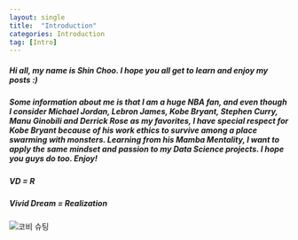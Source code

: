 ```yaml
---
layout: single
title:  "Introduction"
categories: Introduction
tag: [Intro]
---
```

##### Hi all, my name is Shin Choo. I hope you all get to learn and enjoy my posts :)
##### Some information about me is that I am a huge NBA fan, and even though I consider Michael Jordan, Lebron James, Kobe Bryant, Stephen Curry, Manu Ginobili and Derrick Rose as my favorites, I have special respect for Kobe Bryant because of his work ethics to survive among a place swarming with monsters. Learning from his Mamba Mentality, I want to apply the same mindset and passion to my Data Science projects. I hope you guys do too. Enjoy!

##### VD = R
##### Vivid Dream = Realization

![코비 슈팅](https://github.com/user-attachments/assets/f77cb1f4-496d-4d19-b051-6b7ddac7c22f)
